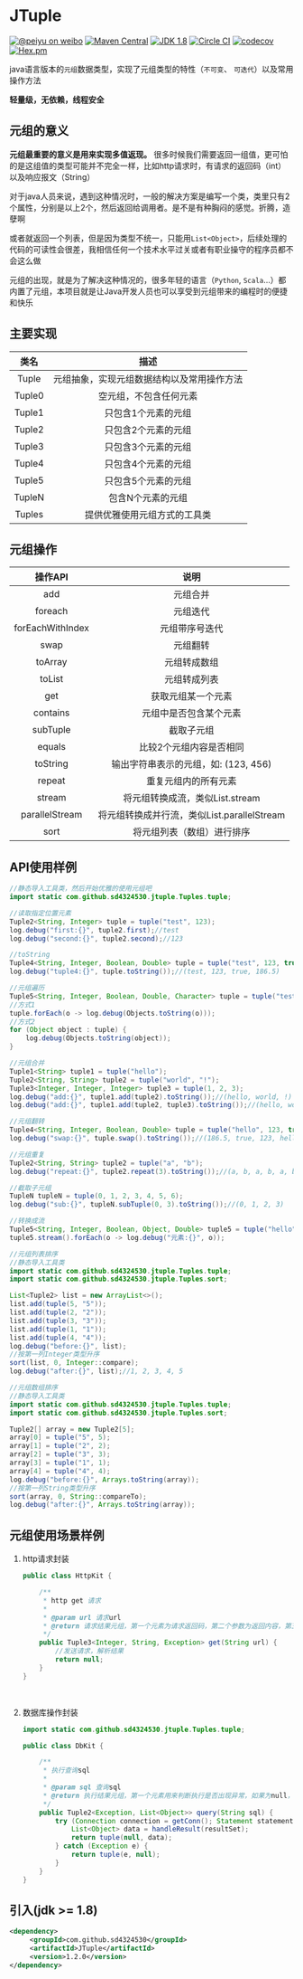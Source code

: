 # JTuple

[![@peiyu on weibo](https://img.shields.io/badge/weibo-%40peiyu-red.svg)](http://weibo.com/1728407960)
[![Maven Central](https://maven-badges.herokuapp.com/maven-central/com.github.sd4324530/JTuple/badge.svg)](https://maven-badges.herokuapp.com/maven-central/com.github.sd4324530/JTuple)
[![JDK 1.8](https://img.shields.io/badge/JDK-1.8-green.svg "JDK 1.8")]()
[![Circle CI](https://circleci.com/gh/sd4324530/JTuple/tree/master.svg?style=svg)](https://circleci.com/gh/sd4324530/JTuple/tree/master)
[![codecov](https://codecov.io/gh/sd4324530/JTuple/branch/master/graph/badge.svg)](https://codecov.io/gh/sd4324530/JTuple)
[![Hex.pm](https://img.shields.io/hexpm/l/plug.svg)](http://www.apache.org/licenses/LICENSE-2.0.html)

java语言版本的`元组`数据类型，实现了元组类型的特性（`不可变`、 `可迭代`）以及常用操作方法

**轻量级，无依赖，线程安全**



##  元组的意义

**元组最重要的意义是用来实现多值返现。** 很多时候我们需要返回一组值，更可怕的是这组值的类型可能并不完全一样，比如http请求时，有请求的返回码（int）以及响应报文（String）

对于java人员来说，遇到这种情况时，一般的解决方案是编写一个类，类里只有2个属性，分别是以上2个，然后返回给调用者。是不是有种胸闷的感觉。折腾，造孽啊

或者就返回一个列表，但是因为类型不统一，只能用`List<Object>`，后续处理的代码的可读性会很差，我相信任何一个技术水平过关或者有职业操守的程序员都不会这么做

元组的出现，就是为了解决这种情况的，很多年轻的语言（`Python`, `Scala`...）都内置了元组，本项目就是让Java开发人员也可以享受到元组带来的编程时的便捷和快乐

## 主要实现

|   类名   |          描述           |
| :----: | :-------------------: |
| Tuple  | 元组抽象，实现元组数据结构以及常用操作方法 |
| Tuple0 |      空元组，不包含任何元素      |
| Tuple1 |      只包含1个元素的元组       |
| Tuple2 |      只包含2个元素的元组       |
| Tuple3 |      只包含3个元素的元组       |
| Tuple4 |      只包含4个元素的元组       |
| Tuple5 |      只包含5个元素的元组       |
| TupleN |       包含N个元素的元组       |
| Tuples |    提供优雅使用元组方式的工具类     |



## 元组操作

|      操作API       |               说明                |
| :--------------: | :-----------------------------: |
|       add        |              元组合并               |
|     foreach      |              元组迭代               |
| forEachWithIndex |             元组带序号迭代             |
|       swap       |              元组翻转               |
|     toArray      |             元组转成数组              |
|      toList      |             元组转成列表              |
|       get        |            获取元组某一个元素            |
|     contains     |           元组中是否包含某个元素           |
|     subTuple     |              截取子元组              |
|      equals      |          比较2个元组内容是否相同           |
|     toString     |    输出字符串表示的元组，如: (123, 456)     |
|      repeat      |           重复元组内的所有元素            |
|      stream      |      将元组转换成流，类似List.stream      |
|  parallelStream  | 将元组转换成并行流，类似List.parallelStream |
|       sort       |          将元组列表（数组）进行排序          |

## API使用样例
```java
//静态导入工具类，然后开始优雅的使用元组吧
import static com.github.sd4324530.jtuple.Tuples.tuple;
```

```java
//读取指定位置元素
Tuple2<String, Integer> tuple = tuple("test", 123);
log.debug("first:{}", tuple2.first);//test
log.debug("second:{}", tuple2.second);//123
```


``` java
//toString
Tuple4<String, Integer, Boolean, Double> tuple = tuple("test", 123, true, 186.5);
log.debug("tuple4:{}", tuple.toString());//(test, 123, true, 186.5)
```

``` java
//元组遍历
Tuple5<String, Integer, Boolean, Double, Character> tuple = tuple("test", 123, true, 186.5, 'A');
//方式1
tuple.forEach(o -> log.debug(Objects.toString(o)));
//方式2
for (Object object : tuple) {
	log.debug(Objects.toString(object));
}
```

```java
//元组合并
Tuple1<String> tuple1 = tuple("hello");
Tuple2<String, String> tuple2 = tuple("world", "!");
Tuple3<Integer, Integer, Integer> tuple3 = tuple(1, 2, 3);
log.debug("add:{}", tuple1.add(tuple2).toString());//(hello, world, !)
log.debug("add:{}", tuple1.add(tuple2, tuple3).toString());//(hello, world, !, 1, 2, 3)
```

```java
//元组翻转
Tuple4<String, Integer, Boolean, Double> tuple = tuple("hello", 123, true, 186.5);
log.debug("swap:{}", tuple.swap().toString());//(186.5, true, 123, hello)
```

```java
//元组重复
Tuple2<String, String> tuple2 = tuple("a", "b");
log.debug("repeat:{}", tuple2.repeat(3).toString());//(a, b, a, b, a, b)
```

``` java
//截取子元组
TupleN tupleN = tuple(0, 1, 2, 3, 4, 5, 6);
log.debug("sub:{}", tupleN.subTuple(0, 3).toString());//(0, 1, 2, 3)
```

```java
//转换成流
Tuple5<String, Integer, Boolean, Object, Double> tuple5 = tuple("hello", 123, true, null, 186.5);
tuple5.stream().forEach(o -> log.debug("元素:{}", o));
```

```java
//元组列表排序
//静态导入工具类
import static com.github.sd4324530.jtuple.Tuples.tuple;
import static com.github.sd4324530.jtuple.Tuples.sort;

List<Tuple2> list = new ArrayList<>();
list.add(tuple(5, "5"));
list.add(tuple(2, "2"));
list.add(tuple(3, "3"));
list.add(tuple(1, "1"));
list.add(tuple(4, "4"));
log.debug("before:{}", list);
//按第一列Integer类型升序
sort(list, 0, Integer::compare);
log.debug("after:{}", list);//1, 2, 3, 4, 5
```

```java
//元组数组排序
//静态导入工具类
import static com.github.sd4324530.jtuple.Tuples.tuple;
import static com.github.sd4324530.jtuple.Tuples.sort;

Tuple2[] array = new Tuple2[5];
array[0] = tuple("5", 5);
array[1] = tuple("2", 2);
array[2] = tuple("3", 3);
array[3] = tuple("1", 1);
array[4] = tuple("4", 4);
log.debug("before:{}", Arrays.toString(array));
//按第一列String类型升序
sort(array, 0, String::compareTo);
log.debug("after:{}", Arrays.toString(array));
```





## 元组使用场景样例

1. http请求封装

   ```java
   public class HttpKit {

       /**
        * http get 请求
        *
        * @param url 请求url
        * @return 请求结果元组，第一个元素为请求返回码，第二个参数为返回内容，第三个参数为请求失败时的异常
        */
       public Tuple3<Integer, String, Exception> get(String url) {
           //发送请求，解析结果
           return null;
       }
   }
   ```

   ​

2. 数据库操作封装

   ```java
   import static com.github.sd4324530.jtuple.Tuples.tuple;
   
   public class DbKit {

       /**
        * 执行查询sql
        *
        * @param sql 查询sql
        * @return 执行结果元组，第一个元素用来判断执行是否出现异常，如果为null，则表示成功；第二个参数为查询结果
        */
       public Tuple2<Exception, List<Object>> query(String sql) {
           try (Connection connection = getConn(); Statement statement = connection.createStatement(); ResultSet resultSet = statement.executeQuery(sql)) {
               List<Object> data = handleResult(resultSet);
               return tuple(null, data);
           } catch (Exception e) {
               return tuple(e, null);
           }
       }
   }
   ```

## 引入(jdk >= 1.8)

```xml
<dependency>
     <groupId>com.github.sd4324530</groupId>
     <artifactId>JTuple</artifactId>
     <version>1.2.0</version>
</dependency>
```

